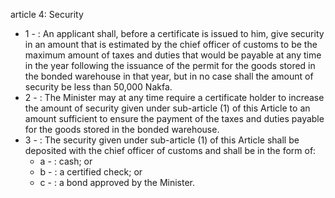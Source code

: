 article 4: Security

<ul>
			<li>1 - : An applicant shall, before a certificate is issued to him, give security in an amount that is estimated by the chief officer of customs to be the maximum amount of taxes and duties that would be payable at any time in the year following the issuance of the permit for the goods stored in the bonded warehouse in that year, but in no case shall the amount of security be less than 50,000 Nakfa. <ul>
			</ul></li>			<li>2 - : The Minister may at any time require a certificate holder to increase the amount of security given under sub-article (1) of this Article to an amount sufficient to ensure the payment of the taxes and duties payable for the goods stored in the bonded warehouse. <ul>
			</ul></li>			<li>3 - : The security given under sub-article (1) of this Article shall be deposited with the chief officer of customs and shall be in the form of:<ul>
						<li>a - : cash; or <ul>
						</ul></li>						<li>b - : a certified check; or <ul>
						</ul></li>						<li>c - : a bond approved by the Minister. <ul>
						</ul></li>			</ul></li></ul>